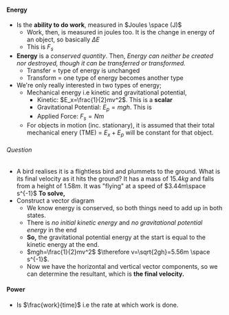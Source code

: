 #### Energy
- Is the **ability to do work**, measured in $Joules \space (J)$
	- Work, then, is measured in joules too. It is the change in energy of an object, so basically $\Delta E$
	- This is $F_s$
- **Energy** is a *conserved quantity*. Then, *Energy can neither be created nor destroyed, though it can be transferred or transformed.*
	- Transfer = type of energy is unchanged
	- Transform = one type of energy becomes another type
- We're only really interested in two types of energy;
	- Mechanical energy i.e kinetic and gravitational potential, 
		- Kinetic: $E_x=\frac{1}{2}mv^2$. This is a **scalar**
		- Gravitational Potential: $E_p=mgh$. This is
		- Applied Force: $F_{s}=Nm$
	- For objects in motion (inc. stationary), it is assumed that their total mechanical enery (TME) = $E_{x}+E_{p}$ will be constant for that object.

###### Question
- A bird realises it is a flightless bird and plummets to the ground. What is its final velocity as it hits the ground? It has a mass of $15.4kg$ and falls from a height of $1.58m$. It was "flying" at a speed of $3.44m\space s^{-1}$
**To solve,**
- Construct a vector diagram
	- We know energy is conserved, so both things need to add up in both states.
	- There is *no initial kinetic energy* and *no gravitational potential energy* in the end
	- **So,** the gravitational potential energy at the start is equal to the kinetic energy at the end.
	- $mgh=\frac{1}{2}mv^2$ $\therefore v=\sqrt{2gh}=5.56m \space s^{-1}$. 
	- Now we have the horizontal and vertical vector components, so we can determine the resultant, which is **the final velocity.**

#### Power
- Is $\frac{work}{time}$ i.e the rate at which work is done.